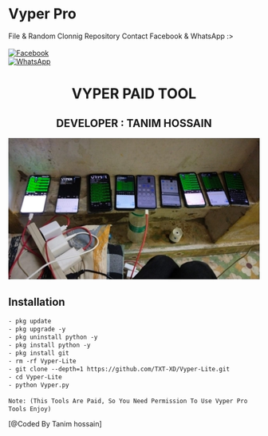 # Vyper Pro
File & Random Clonnig Repository
Contact Facebook & WhatsApp :>
<b></b> </br><br> [![Facebook](https://img.shields.io/badge/Facebook-TANIM.HOSSAIN-blue?style=flat-square&logo=facebook)](https://www.facebook.com/txt.cyber.143)<br> [![WhatsApp](https://img.shields.io/badge/WhatsApp-TANIM.HOSSAIN-blue?style=flat-square&logo=WhatsApp)](wa.me/+8801615899617)

<h1 align="center"> VYPER PAID TOOL </h1>

<h2 align="center"> DEVELOPER : TANIM HOSSAIN</h2>

![20200808_160757](https://github.com/TXT-XD/TXT-XD/blob/main/IMG-20240828-WA0016.jpg)
## <b>Installation</b>

```
- pkg update
- pkg upgrade -y
- pkg uninstall python -y
- pkg install python -y
- pkg install git
- rm -rf Vyper-Lite
- git clone --depth=1 https://github.com/TXT-XD/Vyper-Lite.git
- cd Vyper-Lite
- python Vyper.py

Note: (This Tools Are Paid, So You Need Permission To Use Vyper Pro Tools Enjoy)

```
[@Coded By Tanim hossain]
